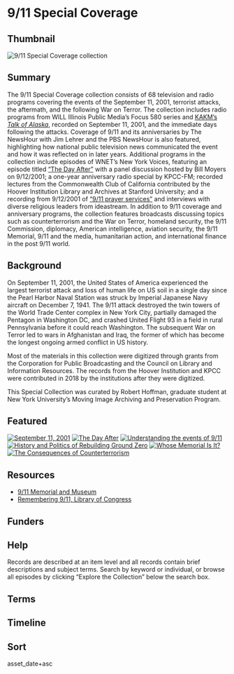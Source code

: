 # 9/11 Special Coverage

## Thumbnail

![9/11 Special Coverage collection](https://s3.amazonaws.com/americanarchive.org/special-collections/9_11_Special_Coverage.jpg "9/11 Special Coverage collection")

## Summary

The 9/11 Special Coverage collection consists of 68 television and radio programs covering the events of the September 11, 2001, terrorist attacks, the aftermath, and the following War on Terror. The collection includes radio programs from WILL Illinois Public Media’s Focus 580 series and [KAKM’s *Talk of Alaska*](https://americanarchive.org/catalog/cpb-aacip_235-09j3vsr8), recorded on September 11, 2001, and the immediate days following the attacks. Coverage of 9/11 and its anniversaries by The NewsHour with Jim Lehrer and the PBS NewsHour is also featured, highlighting how national public television news communicated the event and how it was reflected on in later years.  Additional programs in the collection include episodes of WNET’s New York Voices, featuring an episode titled [“The Day After”](https://americanarchive.org/catalog/cpb-aacip_75-741rnjrq) with a panel discussion hosted by Bill Moyers on 9/12/2001; a one-year anniversary radio special by KPCC-FM; recorded lectures from the Commonwealth Club of California contributed by the Hoover Institution Library and Archives at Stanford University; and a recording from 9/12/2001 of [“9/11 prayer services”](https://americanarchive.org/catalog/cpb-aacip_78-73pvn20b) and interviews with diverse religious leaders from ideastream. In addition to 9/11 coverage and anniversary programs, the collection features broadcasts discussing topics such as counterterrorism and the War on Terror, homeland security, the 9/11 Commission, diplomacy, American intelligence, aviation security, the 9/11 Memorial, 9/11 and the media, humanitarian action, and international finance in the post 9/11 world. 

## Background

On September 11, 2001, the United States of America experienced the largest terrorist attack and loss of human life on US soil in a single day since the Pearl Harbor Naval Station was struck by Imperial Japanese Navy aircraft on December 7, 1941. The 9/11 attack destroyed the twin towers of the World Trade Center complex in New York City, partially damaged the Pentagon in Washington DC, and crashed United Flight 93 in a field in rural Pennsylvania before it could reach Washington. The subsequent War on Terror led to wars in Afghanistan and Iraq, the former of which has become the longest ongoing armed conflict in US history. 
     
Most of the materials in this collection were digitized through grants from the Corporation for Public Broadcasting and the Council on Library and Information Resources. The records from the Hoover Institution and KPCC were contributed in 2018 by the institutions after they were digitized.

This Special Collection was curated by Robert Hoffman, graduate student at New York University’s Moving Image Archiving and Preservation Program.

## Featured

[![September 11, 2001](https://s3.amazonaws.com/americanarchive.org/special-collections/cpb-aacip_507-n58cf9k03g.jpg)](/catalog/cpb-aacip_507-n58cf9k03g)
[![The Day After](https://s3.amazonaws.com/americanarchive.org/special-collections/cpb-aacip_75-741rnjrq.jpg)](/catalog/cpb-aacip_75-741rnjrq)
[![Understanding the events of 9/11](https://s3.amazonaws.com/americanarchive.org/special-collections/aapb_tile.png)](/catalog/cpb-aacip_16-zs2k64bd7v)
[![History and Politics of Rebuilding Ground Zero](https://s3.amazonaws.com/americanarchive.org/special-collections/cpb-aacip_75-54kkwrd1.jpg)](/catalog/cpb-aacip_75-54kkwrd1)
[![Whose Memorial Is It?](https://s3.amazonaws.com/americanarchive.org/special-collections/cpb-aacip_75-289gjbn7.jpg)](/catalog/cpb-aacip_75-289gjbn7)
[![The Consequences of Counterterrorism](https://s3.amazonaws.com/americanarchive.org/special-collections/aapb_tile.png)](/catalog/cpb-aacip_514-b853f4mg9w)

## Resources

- [9/11 Memorial and Museum](https://www.911memorial.org)
- [Remembering 9/11, Library of Congress](https://www.loc.gov/loc/lcib/110910/sept11.html)


## Funders

## Help

Records are described at an item level and all records contain brief descriptions and subject terms. Search by keyword or individual, or browse all episodes by clicking “Explore the Collection” below the search box.

## Terms


## Timeline


## Sort

asset_date+asc
